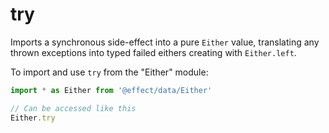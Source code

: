 # try

Imports a synchronous side-effect into a pure `Either` value, translating any
thrown exceptions into typed failed eithers creating with `Either.left`.

To import and use `try` from the "Either" module:

```ts
import * as Either from '@effect/data/Either'

// Can be accessed like this
Either.try
```
